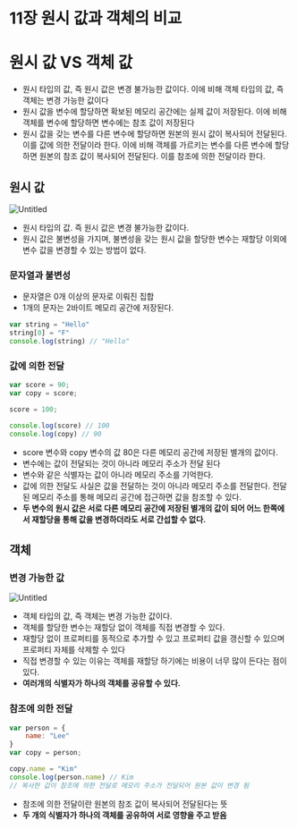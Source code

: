 # 11장 원시 값과 객체의 비교

# 원시 값 VS 객체 값

- 원시 타입의 값, 즉 원시 값은 변경 불가능한 값이다. 이에 비해 객체 타입의 값, 즉 객체는 변경 가능한 값이다
- 원시 값을 변수에 할당하면 확보된 메모리 공간에는 실제 값이 저장된다. 이에 비해 객체를 변수에 할당하면 변수에는 참조 값이 저장된다
- 원시 값을 갖는 변수를 다른 변수에 할당하면 원본의 원시 값이 복사되어 전달된다. 이를 값에 의한 전달이라 한다. 이에 비해 객체를 가르키는 변수를 다른 변수에 할당하면 원본의 참조 값이 복사되어 전달된다. 이를 참조에 의한 전달이라 한다.

## 원시 값

![Untitled](https://github.com/qwer0114/Javascript-Deep-Dive-Study/assets/112809788/468fb92c-7694-442a-a611-fd2905aa81ce)

- 원시 타입의 값. 즉 원시 값은 변경 불가능한 값이다.
- 원시 값은 불변성을 가지며, 불변성을 갖는 원시 값을 할당한 변수는 재할당 이외에 변수 값을 변경할 수 있는 방법이 없다.

### 문자열과 불변성

- 문자열은 0개 이상의 문자로 이뤄진 집합
- 1개의 문자는 2바이트 메모리 공간에 저장된다.

```jsx
var string = "Hello"
string[0] = "F"
console.log(string) // "Hello"
```

### 값에 의한 전달

```jsx
var score = 90;
var copy = score;

score = 100;

console.log(score) // 100
console.log(copy) // 90
```

- score 변수와 copy 변수의 값 80은 다른 메모리 공간에 저장된 별개의 값이다.
- 변수에는 값이 전달되는 것이 아니라 메모리 주소가 전달 된다
- 변수와 같은 식별자는 값이 아니라 메모리 주소를 기억한다.
- 값에 의한 전달도 사실은 값을 전달하는 것이 아니라 메모리 주소를 전달한다. 전달된 메모리 주소를 통해 메모리 공간에 접근하면 값을 참조할 수 있다.
- **두 변수의 원시 값은 서로 다른 메모리 공간에 저장된 별개의 값이 되어 어느 한쪽에서 재할당을 통해 값을 변경하더라도 서로 간섭할 수 없다.**

## 객체

### 변경 가능한 값

![Untitled](https://github.com/qwer0114/Javascript-Deep-Dive-Study/assets/112809788/c379a724-0fd0-438a-bd05-770d9376b634)

- 객체 타입의 값, 즉 객체는 변경 가능한 값이다.
- 객체를 할당한 변수는 재할당 없이 객체를 직접 변경할 수 있다.
- 재할당 없이 프로퍼티를 동적으로 추가할 수 있고 프로퍼티 값을 갱신할 수 있으며 프로퍼티 자체를 삭제할 수 있다
- 직접 변경할 수 있는 이유는 객체를 재할당 하기에는 비용이 너무 많이 든다는 점이 있다.
- **여러개의 식별자가 하나의 객체를 공유할 수 있다.**

### 참조에 의한 전달

```jsx
var person = {
	name: "Lee"
}
var copy = person;

copy.name = "Kim"
console.log(person.name) // Kim 
// 복사한 값이 참조에 의한 전달로 메모리 주소가 전달되어 원본 값이 변경 됨
```

- 참조에 의한 전달이란 원본의 참조 값이 복사되어 전달된다는 뜻
- **두 개의 식별자가 하나의 객체를 공유하여 서로 영향을 주고 받음**
